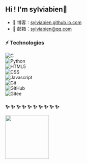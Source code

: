 ## Hi ! I'm sylviabien:wave:    

- 🏡 博客：<a href="https://sylviabien.github.io.com" target="_blank">sylviabien.github.io.com</a>    
- 💬 邮箱：[sylviabien@qq.com](sylviabien@qq.com)  



### ⚡ Technologies  

![C](https://img.shields.io/badge/-C-00599C?style=flat-square&logo=C&logoColor=green)  
![Python](https://img.shields.io/badge/-Python3-00599C?style=flat-square&logo=python&logoColor=white)  
![HTML5](https://img.shields.io/badge/-HTML5-E34F26?style=flat-square&logo=html5&logoColor=white)  
![CSS](https://img.shields.io/badge/-CSS-E34F26?style=flat-square&logo=CSS&logoColor=red)  
![Javascript](https://img.shields.io/badge/-Javascript-E34F26?style=flat-square&logo=Javascript&logoColor=white)  
![Git](https://img.shields.io/badge/-Git-black?style=flat-square&logo=git)  
![GitHub](https://img.shields.io/badge/-GitHub-181717?style=flat-square&logo=github)  
![Gitee](https://img.shields.io/badge/-Gitee-181717?style=flat-square&logo=gitee)   




###  ✨ ✨ ✨ ✨ ✨ ✨ ✨ ✨ ✨ ✨ 

<img align="" height="137px" src="https://github-readme-stats.vercel.app/api?username=sylviabien&hide_title=true&hide_border=true&show_icons=true&include_all_commits=true&line_height=21&bg_color=0,EC6C6C,FFD479,FFFC79,73FA79&theme=graywhite&locale=cn" />
